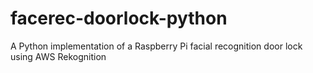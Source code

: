 # facerec-doorlock-python
A Python implementation of a Raspberry Pi facial recognition door lock using AWS Rekognition

